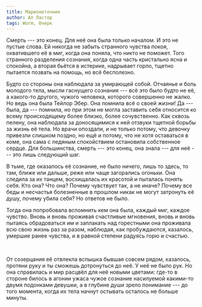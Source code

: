 ```yaml
---
title: Марионеточник
author: Ал Ластор
tags: Worm, Очерк
---
```

Смерть --- это конец. Для неё она была только началом. И это не пустые слова. Ей никогда не забыть странного чувства покоя, охватившего её в миг, когда она поняла, что никто не поможет. Того странного разделения сознания, когда одна часть кристально ясна и спокойна, а вторая бьётся в истерике, надрывает горло, тщетно пытается позвать на помощь, но всё бесполезно.

Будто со стороны она наблюдала за умирающей собой. Отчаянье и боль молодого тела, мысли гаснущего сознания --- всё это было будто не её, а какого-то другого, чужого человека, которого совершенно не жалко. Но ведь она была Тейлор Эбер. Она помнила всё о своей жизни! Да --- была, да --- помнила, но при этом не могла заставить себя относится ко всему происходящему более близко, более сочувственно. Как сквозь пелену, она наблюдала за доносящимися к ней отзвуки тщетной борьбы за жизнь её тела. Но врачи опоздали, и не только потому, что девочку привезли слишком поздно, но ещё и потому, что не хотя оставаться в коме, она сама с ледяным спокойствием остановила собственное сердце. Для большинства, смерть --- это конец, она знала --- для неё --- это лишь следующий шаг.

В тьме, где оказалось её сознание, не было ничего, лишь то здесь, то там, ближе или дальше, реже или чаще загорались огоньки. Она следила за их танцем, восхищалась их красотой и пыталась понять себя. Кто она? Что она? Почему чувствует так, а не иначе? Почему все беды и несчастья болезненные в прошлом никак не могут затронуть её душу, почему убила себя? Но ответов не было.

Тогда она попробовала вспомнить кем она была, каждый миг, каждое чувство. Вновь и вновь проживая счастливые мгновения, вновь и вновь пытаясь обрадоваться им и заплакать над горестными она проживала всю свою жизнь раз за разом, наблюдая, как пробуждаются, казалось, умершие ранее чувства, и в равной степени радуясь горю и счастью.

<br>

От созерцания её отвлекла вспышка бывшая совсем рядом, казалось, протяни руку и ты сможешь дотронуться до неё. У неё не было рук. Но она справилась и мир расцвёл для неё новыми цветами: где-то в стороне билось в агонии ужаса чужое сознание насилуемой какими-то двумя подонками девушки, а в глубине души зрело понимание --- до того момента, когда их тела начнут остывать осталось не больше минуты.
